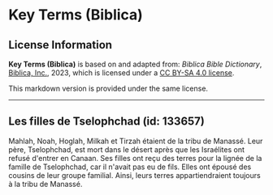 # Key Terms (Biblica)

## License Information

**Key Terms (Biblica)** is based on and adapted from: _Biblica Bible Dictionary_, [Biblica, Inc.](https://www.biblica.com/), 2023, which is licensed under a [CC BY-SA 4.0 license](https://creativecommons.org/licenses/by-sa/4.0/legalcode.en).

This markdown version is provided under the same license.



--------------------------------

## Les filles de Tselophchad (id: 133657)

Mahlah, Noah, Hoglah, Milkah et Tirzah étaient de la tribu de Manassé. Leur père, Tselophchad, est mort dans le désert après que les Israélites ont refusé d'entrer en Canaan. Ses filles ont reçu des terres pour la lignée de la famille de Tselophchad, car il n'avait pas eu de fils. Elles ont épousé des cousins de leur groupe familial. Ainsi, leurs terres appartiendraient toujours à la tribu de Manassé.



